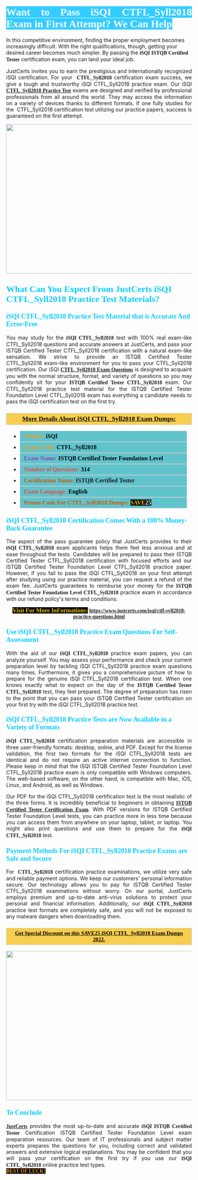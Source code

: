 <h1 style="text-align: justify;"><span style="color:#ffffff;"><span style="font-family:Georgia,serif;"><strong><span style="background-color:#33ccff;">Want to Pass iSQI CTFL_Syll2018 Exam in First Attempt? We Can Help</span></strong></span></span></h1>

<p>In this competitive environment, finding the proper employment becomes increasingly difficult. With the right qualifications, though, getting your desired career becomes much simpler. By passing the <span style="font-family:Georgia,serif;"><strong>iSQI ISTQB Certified Tester</strong></span> certification exam, you can land your ideal job.</p>

<p style="text-align: justify;">JustCerts invites you to earn the prestigious and internationally recognized iSQI certification. For your <span style="font-family:Georgia,serif;"><strong> CTFL_Syll2018</strong></span> certification exam success, we give a tough and trustworthy iSQI CTFL_Syll2018 practice exam. Our iSQI <span style="font-family:Georgia,serif;"><strong><a href="https://www.justcerts.com/isqi/ctfl-syll2018-practice-questions.html">CTFL_Syll2018 Practice Test</a></strong></span> exams are designed and verified by professional professionals from all around the world. They may access the information on a variety of devices thanks to different formats. If one fully studies for the  CTFL_Syll2018 certification test utilizing our practice papers, success is guaranteed on the first attempt.</p>

<p style="text-align: center;"><a href="https://www.justcerts.com/isqi/ctfl-syll2018-practice-questions.html"><img alt="" src="https://i.imgur.com/3zmepCe.jpg" style="width: 720px; height: 405px;" /></a></p>

<h2 style="margin-right:0in; margin-left:0in"><span style="color:#00ccff;"><span style="font-family:Georgia,serif;"><strong><span style="font-size:18pt">What Can You Expect From JustCerts iSQI CTFL_Syll2018 Practice Test Materials?</span></strong></span></span></h2>

<h3 style="margin-right:0in; margin-left:0in"><span style="color:#00ccff;"><span style="font-family:Georgia,serif;"><strong><span style="font-size:13.5pt">iSQI CTFL_Syll2018 Practice Test Material that is Accurate And Error-Free</span></strong></span></span></h3>

<p style="text-align: justify;">You may study for the <span style="font-family:Georgia,serif;"><strong>iSQI CTFL_Syll2018</strong></span> test with 100% real exam-like CTFL_Syll2018 questions and accurate answers at JustCerts, and pass your ISTQB Certified Tester CTFL_Syll2018 certification with a natural exam-like sensation. We strive to provide an ISTQB Certified Tester CTFL_Syll2018 exam-like environment for you to pass your CTFL_Syll2018 certification. Our iSQI <span style="font-family:Georgia,serif;"><strong><a href="https://www.justcerts.com/isqi/ctfl-syll2018-practice-questions.html">CTFL_Syll2018 Exam Questions</a></strong></span> is designed to acquaint you with the normal structure, format, and variety of questions so you may confidently sit for your <span style="font-family:Georgia,serif;"><strong>ISTQB Certified Tester CTFL_Syll2018</strong></span> exam. Our CTFL_Syll2018 practice test material for the ISTQB Certified Tester Foundation Level CTFL_Syll2018 exam has everything a candidate needs to pass the iSQI certification test on the first try.</p>

<h3 style="background: #f7ce50; border: 1px solid rgb(204, 204, 204); padding: 5px 10px; text-align: center;"><span style="font-family:Georgia,serif;"><u><u><span style="color:#000000;"><span style="font-size:11pt"><span style="line-height:normal"><b><span style="font-size:13.0pt"><span cambria="">More Details About iSQI CTFL_Syll2018 Exam Dumps:</span></span></b></span></span></span></u></u></span></h3>

<ul>
	<li style="margin:0cm 10pt">
	<div style="background:#61c4cd; border: 1px solid rgb(204, 204, 204); padding: 5px 10px; text-align: justify;"><span style="font-family:Georgia,serif;"><span style="font-size:11pt"><span style="line-height:normal"><b><span style="font-size:12.0pt"><span new="" roman="" times=""><span style="color:#f39c12;">Vendor:</span> <span style="color:#000000;">iSQI</span></span></span></b></span></span></span></div>
	</li>
	<li style="margin:0cm 10pt">
	<div style="background: #61c4cd; border: 1px solid rgb(204, 204, 204); padding: 5px 10px; text-align: justify;"><span style="font-family:Georgia,serif;"><span style="font-size:11pt"><span style="line-height:normal"><b><span style="font-size:12.0pt"><span new="" roman="" times=""><span style="color:#f39c12;">Exam Code:</span> <span style="color:#000000;">CTFL_Syll2018</span></span></span></b></span></span></span></div>
	</li>
	<li style="margin:0cm 10pt">
	<div style="background: #61c4cd; border: 1px solid rgb(204, 204, 204); padding: 5px 10px; text-align: justify;"><span style="font-family:Georgia,serif;"><span style="font-size:11pt"><span style="line-height:normal"><b><span style="font-size:12.0pt"><span new="" roman="" times=""><span style="color:#8e44ad;">Exam Name:</span> <span style="color:#000000;">ISTQB Certified Tester Foundation Level</span></span></span></b></span></span></span></div>
	</li>
	<li style="margin:0cm 10pt">
	<div style="background: #61c4cd; border: 1px solid rgb(204, 204, 204); padding: 5px 10px;"><span style="font-family:Georgia,serif;"><span style="font-size:11pt"><span style="line-height:normal"><b><span style="font-size:12.0pt"><span new="" roman="" times=""><span style="color:#e74c3c;">Number of Questions:</span><span style="color:#000000;"><span style="color:#f1c40f;"> </span>314</span></span></span></b></span></span></span></div>
	</li>
	<li style="margin:0cm 10pt">
	<div style="background: #61c4cd; border: 1px solid rgb(204, 204, 204); padding: 5px 10px; text-align: justify;"><span style="font-family:Georgia,serif;"><span style="font-size:11pt"><span style="line-height:normal"><b><span style="font-size:12.0pt"><span new="" roman="" times=""><span style="color:#d35400;">Certification Name:</span> ISTQB Certified Tester</span></span></b></span></span></span></div>
	</li>
	<li style="margin:0cm 10pt">
	<div style="background: #61c4cd; border: 1px solid rgb(204, 204, 204); padding: 5px 10px; text-align: justify;"><span style="font-family:Georgia,serif;"><span style="font-size:11pt"><span style="line-height:normal"><b><span style="font-size:12.0pt"><span new="" roman="" times=""><span style="color:#e74c3c;">Exam Language:</span> <span style="color:#000000;">English</span></span></span></b></span></span></span></div>
	</li>
	<li style="margin:0cm 10pt">
	<div style="background: #61c4cd; border: 1px solid rgb(204, 204, 204); padding: 5px 10px;"><span style="font-family:Georgia,serif;"><span style="font-size:11pt"><span style="line-height:normal"><b><span style="font-size:12.0pt"><span new="" roman="" times=""><span style="color:#d35400;">Promo Code For CTFL_Syll2018 Dumps:</span><span style="color:#f1c40f;"> <span style="background-color:#000000;">SAVE</span></span><span style="color:#ffffff;"><span style="background-color:#000000;">25</span></span></span></span></b></span></span></span></div>
	</li>
</ul>

<h3 style="margin-right:0in; margin-left:0in"><span style="color:#00ccff;"><span style="font-family:Georgia,serif;"><strong><span style="font-size:13.5pt">iSQI CTFL_Syll2018 Certification Comes With a 100% Money-Back Guarantee</span></strong></span></span></h3>

<p style="text-align: justify;">The aspect of the pass guarantee policy that JustCerts provides to their <span style="font-family:Georgia,serif;"><strong>iSQI CTFL_Syll2018</strong></span> exam applicants helps them feel less anxious and at ease throughout the tests. Candidates will be prepared to pass their ISTQB Certified Tester CTFL_Syll2018 certification with focused efforts and our ISTQB Certified Tester Foundation Level CTFL_Syll2018 practice paper. However, if you fail to pass the iSQI CTFL_Syll2018 on your first attempt after studying using our practice material, you can request a refund of the exam fee. JustCerts guarantees to reimburse your money for the <strong><span style="font-family:Georgia,serif;">ISTQB Certified Tester Foundation Level CTFL_Syll2018</span></strong> practice exam in accordance with our refund policy's terms and conditions.</p>

<p style="text-align: center;"><span style="font-family:Georgia,serif;"><strong><span style="font-size:16px;"><span style="color:#f1c40f;"><span style="background-color:#000000;">Visit For More InFormations:</span></span></span> <a href="https://www.justcerts.com/isqi/ctfl-syll2018-practice-questions.html">https://www.justcerts.com/isqi/ctfl-syll2018-practice-questions.html</a></strong></span></p>

<h3 style="margin-right:0in; margin-left:0in"><span style="color:#00ccff;"><span style="font-family:Georgia,serif;"><strong><span style="font-size:13.5pt">Use iSQI CTFL_Syll2018 Practice Exam Questions For Self-Assessment</span></strong></span></span></h3>

<p style="text-align: justify;">With the aid of our <span style="font-family:Georgia,serif;"><strong>iSQI CTFL_Syll2018</strong></span> practice exam papers, you can analyze yourself. You may assess your performance and check your current preparation level by tackling iSQI CTFL_Syll2018 practice exam questions many times. Furthermore, it gives you a comprehensive picture of how to prepare for the genuine iSQI CTFL_Syll2018 certification test. When one knows exactly what to expect on the day of the <span style="font-family:Georgia,serif;"><strong>ISTQB Certified Tester CTFL_Syll2018</strong></span> test, they feel prepared. The degree of preparation has risen to the point that you can pass your ISTQB Certified Tester certification on your first try with the iSQI CTFL_Syll2018 practice test.</p>

<h3 style="margin-right:0in; margin-left:0in"><span style="color:#00ccff;"><span style="font-family:Georgia,serif;"><strong><span style="font-size:13.5pt">iSQI CTFL_Syll2018 Practice Tests are Now Available in a Variety of Formats</span></strong></span></span></h3>

<p style="text-align: justify;"><span style="font-family:Georgia,serif;"><strong>iSQI CTFL_Syll2018</strong></span> certification preparation materials are accessible in three user-friendly formats: desktop, online, and PDF. Except for the license validation, the first two formats for the iSQI CTFL_Syll2018 tests are identical and do not require an active internet connection to function. Please keep in mind that the iSQI ISTQB Certified Tester Foundation Level CTFL_Syll2018 practice exam is only compatible with Windows computers. The web-based software, on the other hand, is compatible with Mac, iOS, Linux, and Android, as well as Windows.</p>

<p style="text-align: justify;">Our PDF for the iSQI CTFL_Syll2018 certification <span style="font-family:Georgia,serif;"><strong></strong></span> test is the most realistic of the three forms. It is incredibly beneficial to beginners in obtaining <a href="https://www.justcerts.com/isqi/istqb-certified-tester-certification-exams.html"><span style="font-family:Georgia,serif;"><strong>ISTQB Certified Tester Certification Exam</strong></span></a>. With PDF versions for ISTQB Certified Tester Foundation Level tests, you can practice more in less time because you can access them from anywhere on your laptop, tablet, or laptop. You might also print questions and use them to prepare for the<span style="font-family:Georgia,serif;"><strong> iSQI CTFL_Syll2018</strong></span> test.</p>

<h3 style="margin-right:0in; margin-left:0in"><span style="color:#00ccff;"><span style="font-family:Georgia,serif;"><strong><span style="font-size:13.5pt">Payment Methods For iSQI CTFL_Syll2018 Practice Exams are Safe and Secure</span></strong></span></span></h3>

<p style="text-align: justify;">For <span style="font-family:Georgia,serif;"><strong> CTFL_Syll2018</strong></span> certification practice examinations, we utilize very safe and reliable payment options. We keep our customers' personal information secure. Our technology allows you to pay for ISTQB Certified Tester CTFL_Syll2018 examinations without worry. On our portal, JustCerts employs premium and up-to-date anti-virus solutions to protect your personal and financial information. Additionally, our <span style="font-family:Georgia,serif;"><strong>iSQI CTFL_Syll2018</strong></span> practice test formats are completely safe, and you will not be exposed to any malware dangers when downloading them.</p>

<h3 style="background: rgb(247, 206, 80); border: 1px solid rgb(204, 204, 204); padding: 5px 10px; text-align: center;"><span style="font-family:Georgia,serif;"><u><span style="color:#000000;"><span style="font-size:11pt;"><span style="line-height:normal;"><b><span cambria="">Get Special Discount on this SAVE25 iSQI CTFL_Syll2018 Exam Dumps 2022.</span></b></span></span></span></u></span></h3>

<p style="text-align: center;"><a href="https://www.justcerts.com/isqi/ctfl-syll2018-practice-questions.html"><img alt="" src="https://i.imgur.com/fQyYzMS.jpg" style="width: 720px; height: 405px;" /></a></p>

<h3 style="margin-right:0in; margin-left:0in"><span style="color:#00ccff;"><span style="font-family:Georgia,serif;"><strong><span style="font-size:13.5pt">To Conclude</span></strong></span></span></h3>

<p style="text-align: justify;"><a href="https://www.justcerts.com/"><span style="font-family:Georgia,serif;"><strong>JustCerts</strong></span></a> provides the most up-to-date and accurate <span style="font-family:Georgia,serif;"><strong>iSQI ISTQB Certified Tester</strong></span> Certification ISTQB Certified Tester Foundation Level exam preparation resources. Our team of IT professionals and subject matter experts prepares the questions for you, including correct and validated answers and extensive logical explanations. You may be confident that you will pass your certification on the first try if you use our <span style="font-family:Georgia,serif;"><strong>iSQI CTFL_Syll2018</strong></span> online practice test types.<br />
<span style="color:#f39c12;"><span style="font-size:14px;"><span style="font-family:Georgia,serif;"><strong><span style="background-color:#000000;">BEST OF LUCK!</span></strong></span></span></span></p>
